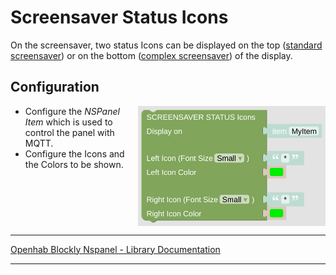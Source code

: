 # Screensaver Status Icons

On the screensaver, two status Icons can be displayed on the top ([standard screensaver](https://docs.nspanel.pky.eu/img/screensaver.png)) or on the bottom ([complex screensaver](https://docs.nspanel.pky.eu/img/screensaver2.png)) of the display.

## Configuration

[<img src="img/blockLibrary_nspanel_screensaver_screensaverStatusIcons.png" align="right" width="300">](img/blockLibrary_nspanel_screensaver_screensaverStatusIcons.png)

- Configure the *NSPanel Item* which is used to control the panel with MQTT.
- Configure the Icons and the Colors to be shown.<br clear="right"/>

---

[Openhab Blockly Nspanel - Library Documentation](README.md)

---
